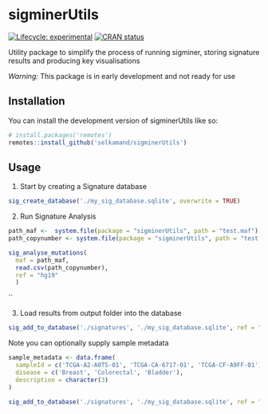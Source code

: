 
<!-- README.md is generated from README.Rmd. Please edit that file -->

# sigminerUtils

<!-- badges: start -->

[![Lifecycle:
experimental](https://img.shields.io/badge/lifecycle-experimental-orange.svg)](https://lifecycle.r-lib.org/articles/stages.html#experimental)
[![CRAN
status](https://www.r-pkg.org/badges/version/sigminerUtils)](https://CRAN.R-project.org/package=sigminerUtils)
<!-- badges: end -->

Utility package to simplify the process of running sigminer, storing
signature results and producing key visualisations

*Warning:* This package is in early development and not ready for use

## Installation

You can install the development version of sigminerUtils like so:

``` r
# install.packages('remotes')
remotes::install_github('selkamand/sigminerUtils')
```

## Usage

1.  Start by creating a Signature database

``` r
sig_create_database('./my_sig_database.sqlite', overwrite = TRUE)
```

2.  Run Signature Analysis

``` r
path_maf <-  system.file(package = "sigminerUtils", path = "test.maf") 
path_copynumber <- system.file(package = "sigminerUtils", path = "test.copynumber.csv") 

sig_analyse_mutations(
  maf = path_maf, 
  read.csv(path_copynumber),
  ref = "hg19"
  )
```

\`\`

3.  Load results from output folder into the database

``` r
sig_add_to_database('./signatures', './my_sig_database.sqlite', ref = "hg19")
```

Note you can optionally supply sample metadata

``` r
sample_metadata <- data.frame(
  sampleId = c('TCGA-A2-A0T5-01', 'TCGA-CA-6717-01', 'TCGA-CF-A9FF-01'),
  disease = c('Breast', 'Colorectal', 'Bladder'),
  description = character(3)
)

sig_add_to_database('./signatures', './my_sig_database.sqlite', ref = "hg19", metadata = sample_metadata)
```
